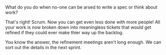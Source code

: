 What do you do when no-one can be arsed to write a spec or think about work? 

That's right! Scrum. Now you can get even less done with more people! All your work is now broken down into meaningless tickets that would get refined if they could ever make thier way up the backlog. 

You know the answer, the refinement meetings aren't long enough. We can sort out the details in the next sprint. 